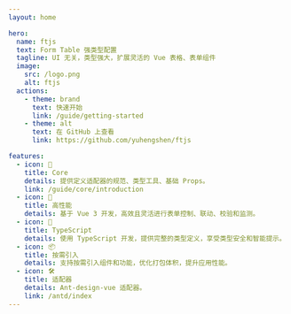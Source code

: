 ```yaml
---
layout: home

hero:
  name: ftjs
  text: Form Table 强类型配置
  tagline: UI 无关，类型强大，扩展灵活的 Vue 表格、表单组件
  image:
    src: /logo.png
    alt: ftjs
  actions:
    - theme: brand
      text: 快速开始
      link: /guide/getting-started
    - theme: alt
      text: 在 GitHub 上查看
      link: https://github.com/yuhengshen/ftjs

features:
  - icon: 🎯
    title: Core
    details: 提供定义适配器的规范、类型工具、基础 Props。
    link: /guide/core/introduction
  - icon: 🚀
    title: 高性能
    details: 基于 Vue 3 开发，高效且灵活进行表单控制、联动、校验和监测。
  - icon: 💪
    title: TypeScript
    details: 使用 TypeScript 开发，提供完整的类型定义，享受类型安全和智能提示。
  - icon: 📦
    title: 按需引入
    details: 支持按需引入组件和功能，优化打包体积，提升应用性能。
  - icon: 🛠️
    title: 适配器
    details: Ant-design-vue 适配器。
    link: /antd/index
---
```

